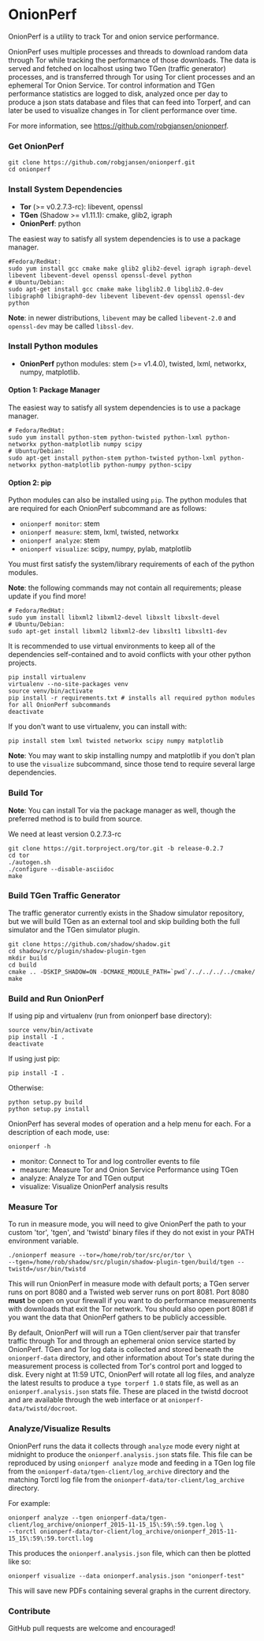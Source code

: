 # OnionPerf

OnionPerf is a utility to track Tor and onion service performance.

OnionPerf uses multiple processes and threads to download random data
through Tor while tracking the performance of those downloads. The data is
served and fetched on localhost using two TGen (traffic generator)
processes, and is transferred through Tor using Tor client processes and
an ephemeral Tor Onion Service. Tor control information and TGen
performance statistics are logged to disk, analyzed once per day to
produce a json stats database and files that can feed into Torperf, and
can later be used to visualize changes in Tor client performance over time.

For more information, see https://github.com/robgjansen/onionperf.

### Get OnionPerf

```
git clone https://github.com/robgjansen/onionperf.git
cd onionperf
```

### Install System Dependencies

  + **Tor** (>= v0.2.7.3-rc): libevent, openssl
  + **TGen** (Shadow >= v1.11.1): cmake, glib2, igraph
  + **OnionPerf**: python

The easiest way to satisfy all system dependencies is to use a package manager.

```
#Fedora/RedHat:
sudo yum install gcc cmake make glib2 glib2-devel igraph igraph-devel libevent libevent-devel openssl openssl-devel python
# Ubuntu/Debian:
sudo apt-get install gcc cmake make libglib2.0 libglib2.0-dev libigraph0 libigraph0-dev libevent libevent-dev openssl openssl-dev python
```

**Note**: in newer distributions, `libevent` may be called `libevent-2.0` and `openssl-dev` may be called `libssl-dev`.

### Install Python modules

  + **OnionPerf** python modules: stem (>= v1.4.0), twisted, lxml, networkx, numpy, matplotlib.

#### Option 1: Package Manager

The easiest way to satisfy all system dependencies is to use a package manager.

```
# Fedora/RedHat:
sudo yum install python-stem python-twisted python-lxml python-networkx python-matplotlib numpy scipy
# Ubuntu/Debian:
sudo apt-get install python-stem python-twisted python-lxml python-networkx python-matplotlib python-numpy python-scipy
```

#### Option 2: pip

Python modules can also be installed using `pip`. The python modules that are required for each
OnionPerf subcommand are as follows:

  + `onionperf monitor`: stem
  + `onionperf measure`: stem, lxml, twisted, networkx
  + `onionperf analyze`: stem
  + `onionperf visualize`: scipy, numpy, pylab, matplotlib

You must first satisfy the system/library requirements of each of the python modules.

**Note**: the following commands may not contain all requirements; please update if you find more!

```
# Fedora/RedHat:
sudo yum install libxml2 libxml2-devel libxslt libxslt-devel
# Ubuntu/Debian:
sudo apt-get install libxml2 libxml2-dev libxslt1 libxslt1-dev
```

It is recommended to use virtual environments to keep all of the dependencies self-contained and
to avoid conflicts with your other python projects.

```
pip install virtualenv
virtualenv --no-site-packages venv
source venv/bin/activate
pip install -r requirements.txt # installs all required python modules for all OnionPerf subcommands
deactivate
```

If you don't want to use virtualenv, you can install with:

```
pip install stem lxml twisted networkx scipy numpy matplotlib
```

**Note**: You may want to skip installing numpy and matplotlib if you don't
plan to use the `visualize` subcommand, since those tend to require several
large dependencies.

### Build Tor

**Note**: You can install Tor via the package manager as well, though the
preferred method is to build from source.

We need at least version 0.2.7.3-rc

```
git clone https://git.torproject.org/tor.git -b release-0.2.7
cd tor
./autogen.sh
./configure --disable-asciidoc
make
```

### Build TGen Traffic Generator

The traffic generator currently exists in the Shadow simulator repository,
but we will build TGen as an external tool and skip building both the full
simulator and the TGen simulator plugin.

```
git clone https://github.com/shadow/shadow.git
cd shadow/src/plugin/shadow-plugin-tgen
mkdir build
cd build
cmake .. -DSKIP_SHADOW=ON -DCMAKE_MODULE_PATH=`pwd`/../../../../cmake/
make
```

### Build and Run OnionPerf

If using pip and virtualenv (run from onionperf base directory):

```
source venv/bin/activate
pip install -I .
deactivate
```

If using just pip:

```
pip install -I .
```

Otherwise:

```
python setup.py build
python setup.py install
```

OnionPerf has several modes of operation and a help menu for each. For a
description of each mode, use:

```
onionperf -h
```

  + monitor: Connect to Tor and log controller events to file
  + measure: Measure Tor and Onion Service Performance using TGen
  + analyze: Analyze Tor and TGen output
  + visualize: Visualize OnionPerf analysis results

### Measure Tor

To run in measure mode, you will need to give OnionPerf the path to your custom
'tor', 'tgen', and 'twistd' binary files if they do not exist in your PATH
environment variable.

```
./onionperf measure --tor=/home/rob/tor/src/or/tor \
--tgen=/home/rob/shadow/src/plugin/shadow-plugin-tgen/build/tgen --twistd=/usr/bin/twistd
```

This will run OnionPerf in measure mode with default ports; a TGen server runs on
port 8080 and a Twisted web server runs on port 8081. Port 8080 **must** be open on
your firewall if you want to do performance measurements with downloads that exit
the Tor network. You should also open port 8081 if you want the data that OnionPerf
gathers to be publicly accessible.

By default, OnionPerf will will run a TGen client/server pair that transfer traffic
through Tor and through an ephemeral onion service started by OnionPerf. TGen and Tor
log data is collected and stored beneath the `onionperf-data` directory, and other
information about Tor's state during the measurement process is collected from Tor's
control port and logged to disk. Every night at 11:59 UTC, OnionPerf will rotate all
log files, and analyze the latest results to produce a `type torperf 1.0` stats file,
as well as an `onionperf.analysis.json` stats file. These are placed in the twistd docroot
and are available through the web interface or at `onionperf-data/twistd/docroot`.

### Analyze/Visualize Results

OnionPerf runs the data it collects through `analyze` mode every night at midnight to
produce the `onionperf.analysis.json` stats file. This file can be reproduced by using
`onionperf analyze` mode and feeding in a TGen log file from the
`onionperf-data/tgen-client/log_archive` directory and the matching Torctl log file from
the `onionperf-data/tor-client/log_archive` directory.

For example:

```
onionperf analyze --tgen onionperf-data/tgen-client/log_archive/onionperf_2015-11-15_15\:59\:59.tgen.log \
--torctl onionperf-data/tor-client/log_archive/onionperf_2015-11-15_15\:59\:59.torctl.log
```

This produces the `onionperf.analysis.json` file, which can then be plotted like so:

```
onionperf visualize --data onionperf.analysis.json "onionperf-test"
```

This will save new PDFs containing several graphs in the current directory.

### Contribute

GitHub pull requests are welcome and encouraged!
